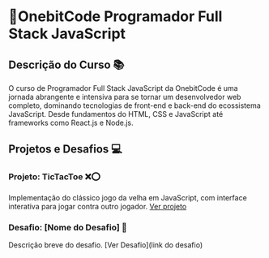 # 🤘OnebitCode Programador Full Stack JavaScript 

## Descrição do Curso 📚
O curso de Programador Full Stack JavaScript da OnebitCode é uma jornada abrangente e intensiva para se tornar um desenvolvedor web completo, dominando tecnologias de front-end e back-end do ecossistema JavaScript. Desde fundamentos do HTML, CSS e JavaScript até frameworks como React.js e Node.js.

## Projetos e Desafios 💻
### Projeto: TicTacToe ❌⭕
Implementação do clássico jogo da velha em JavaScript, com interface interativa para jogar contra outro jogador. [Ver projeto](https://viniciusluz99.github.io/Curso-OnebitCode-Programador-Full-Stack-JavaScript/Javascript/Javascript-Modulo-2/ProjetoTicTacToe/index.html)

### Desafio: [Nome do Desafio] 🎯
Descrição breve do desafio. [Ver Desafio](link do desafio)

